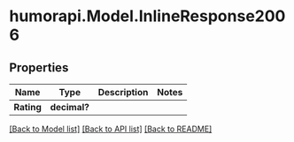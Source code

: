 # humorapi.Model.InlineResponse2006
## Properties

Name | Type | Description | Notes
------------ | ------------- | ------------- | -------------
**Rating** | **decimal?** |  | 

[[Back to Model list]](../README.md#documentation-for-models) [[Back to API list]](../README.md#documentation-for-api-endpoints) [[Back to README]](../README.md)

